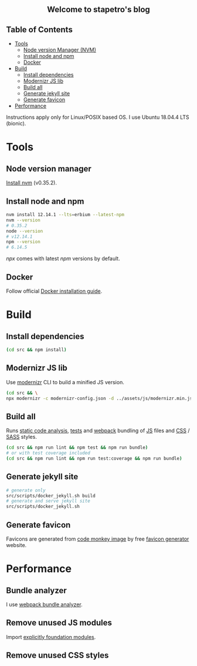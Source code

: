 <h2 align="center">Welcome to stapetro's blog</h2>

## Table of Contents
- [Tools](#tools)
    - [Node version Manager (NVM)](#node-version-manager)
    - [Install node and npm](#install-node-and-npm)
    - [Docker](#docker)
- [Build](#build)
    - [Install dependencies](#install-dependencies)
    - [Modernizr JS lib](#modernizr-js-lib)
    - [Build all](#build-all)
    - [Generate jekyll site](#generate-jekyll-site)
    - [Generate favicon](#generate-favicon)
- [Performance](#performance)

Instructions apply only for Linux/POSIX based OS. I use Ubuntu 18.04.4 LTS (bionic).
# Tools
## Node version manager
[Install nvm](https://github.com/nvm-sh/nvm) (v0.35.2).
## Install node and npm
```bash
nvm install 12.14.1 --lts=erbium --latest-npm
nvm --version
# 0.35.2
node --version
# v12.14.1
npm --version
# 6.14.5
```
_npx_ comes with latest _npm_ versions by default.
## Docker
Follow official [Docker installation guide](https://docs.docker.com/engine/install/ubuntu/). 
# Build
## Install dependencies
```bash
(cd src && npm install)
```
## Modernizr JS lib
Use [modernizr](https://modernizr.com/) CLI to build a minified JS version.
```bash
(cd src && \
npx modernizr -c modernizr-config.json -d ../assets/js/modernizr.min.js)
```
## Build all
Runs [static code analysis](https://eslint.org/), [tests](https://jestjs.io/) and [webpack](https://webpack.js.org/) bundling of [JS](https://developer.mozilla.org/en-US/docs/Web/JavaScript) files and [CSS](https://www.w3.org/Style/CSS/Overview.en.html) / [SASS](https://sass-lang.com/) styles.
```bash
(cd src && npm run lint && npm test && npm run bundle)
# or with test coverage included
(cd src && npm run lint && npm run test:coverage && npm run bundle)
```
## Generate jekyll site
```bash
# generate only
src/scripts/docker_jekyll.sh build
# generate and serve jekyll site
src/scripts/docker_jekyll.sh
```
## Generate favicon
Favicons are generated from [code monkey image](assets/img/codemonkey_3149003.jpeg) by free [favicon generator](https://www.favicon-generator.org/) website.
# Performance
## Bundle analyzer
I use [webpack bundle analyzer](https://github.com/webpack-contrib/webpack-bundle-analyzer).
## Remove unused JS modules
Import [explicitly foundation modules](https://github.com/foundation/foundation-zurb-template/blob/master/src/assets/js/app.js).
## Remove unused CSS styles
